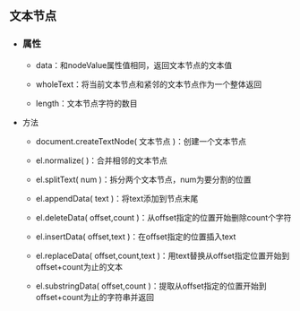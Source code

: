 ## 文本节点

* ### 属性

  * data：和nodeValue属性值相同，返回文本节点的文本值

  * wholeText：将当前文本节点和紧邻的文本节点作为一个整体返回

  * length：文本节点字符的数目
* 方法

  * document.createTextNode\( 文本节点 \)：创建一个文本节点

  * el.normalize\(  \)：合并相邻的文本节点

  * el.splitText\( num \)：拆分两个文本节点，num为要分割的位置

  * el.appendData\( text \)：将text添加到节点末尾

  * el.deleteData\( offset,count \)：从offset指定的位置开始删除count个字符

  * el.insertData\( offset,text \)：在offset指定的位置插入text

  * el.replaceData\( offset,count,text \)：用text替换从offset指定位置开始到offset+count为止的文本

  * el.substringData\( offset,count \)：提取从offset指定的位置开始到offset+count为止的字符串并返回



